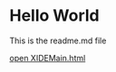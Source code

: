 <body>
<h1>Hello World</h1>
<p>This is the readme.md file</p>
<a href="https://steve--w.github.io/XIDEPages/XIDEMain.html">
            open XIDEMain.html
          </a>
</body>

